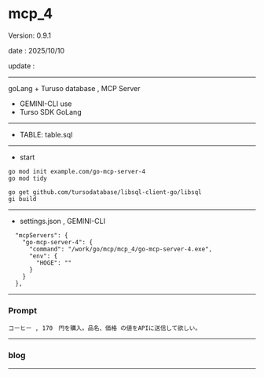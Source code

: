 # mcp_4

 Version: 0.9.1

 date    : 2025/10/10 

 update :

***

goLang + Turuso database , MCP Server

* GEMINI-CLI use
* Turso SDK GoLang
***
* TABLE: table.sql
***
* start

```
go mod init example.com/go-mcp-server-4
go mod tidy

go get github.com/tursodatabase/libsql-client-go/libsql
gi build
```
***
* settings.json , GEMINI-CLI
```
  "mcpServers": {
    "go-mcp-server-4": {
      "command": "/work/go/mcp/mcp_4/go-mcp-server-4.exe",
      "env": {
        "HOGE": ""
      }
    }
  },
```
***
### Prompt

```
コーヒー , 170　円を購入。品名、価格 の値をAPIに送信して欲しい。
```
***
### blog


***